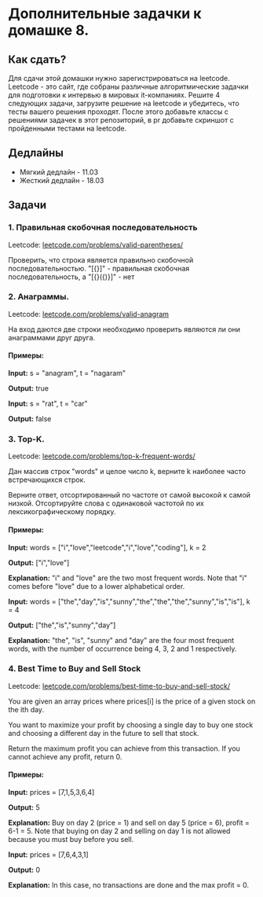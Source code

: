 # Дополнительные задачки к домашке 8.

## Как сдать?
Для сдачи этой домашки нужно зарегистрироваться на leetcode. Leetcode - это сайт, где собраны различные алгоритмические 
задачки для подготовки к интервью в мировых it-компаниях. Решите 4 следующих задачи, загрузите решение
на leetcode и убедитесь, что тесты вашего решения проходят. После этого добавьте классы с решениями задачек в этот 
репозиторий, в pr добавьте скриншот с пройденными тестами на leetcode.


## Дедлайны
- Мягкий дедлайн - 11.03
- Жесткий дедлайн - 18.03

## Задачи
### 1. Правильная скобочная последовательность
Leetcode: [leetcode.com/problems/valid-parentheses/](https://leetcode.com/problems/valid-parentheses/)


Проверить, что строка является правильно скобочной последовательностью. "[{}[]([])]" - правильная скобочная последовательность, а "[{}({)}]" - нет

### 2. Анаграммы.
Leetcode: [leetcode.com/problems/valid-anagram](https://leetcode.com/problems/valid-anagram/description/)

На вход даются две строки необходимо проверить являются ли они анаграммами друг друга.

#### Примеры:
**Input:** s = "anagram", t = "nagaram"

**Output:** true


**Input:** s = "rat", t = "car"

**Output:** false

### 3. Top-K.
Leetcode: [leetcode.com/problems/top-k-frequent-words/](https://leetcode.com/problems/top-k-frequent-words/)

Дан массив строк "words" и целое число k, верните k наиболее часто встречающихся строк.

Верните ответ, отсортированный по частоте от самой высокой к самой низкой.
Отсортируйте слова с одинаковой частотой по их лексикографическому порядку.

#### Примеры:
**Input:** words = ["i","love","leetcode","i","love","coding"], k = 2

**Output:** ["i","love"]

**Explanation:** "i" and "love" are the two most frequent words.
Note that "i" comes before "love" due to a lower alphabetical order.



**Input:** words = ["the","day","is","sunny","the","the","the","sunny","is","is"], k = 4

**Output:** ["the","is","sunny","day"]

**Explanation:** "the", "is", "sunny" and "day" are the four most frequent words, with the number of occurrence being 4, 3, 2 and 1 respectively.


### 4. Best Time to Buy and Sell Stock

Leetcode: [leetcode.com/problems/best-time-to-buy-and-sell-stock/](https://leetcode.com/problems/best-time-to-buy-and-sell-stock/)

You are given an array prices where prices[i] is the price of a given stock on the ith day.

You want to maximize your profit by choosing a single day to buy one stock and choosing a different day in the future to sell that stock.

Return the maximum profit you can achieve from this transaction. If you cannot achieve any profit, return 0.

#### Примеры:
**Input:** prices = [7,1,5,3,6,4]

**Output:** 5

**Explanation:** Buy on day 2 (price = 1) and sell on day 5 (price = 6), profit = 6-1 = 5.
Note that buying on day 2 and selling on day 1 is not allowed because you must buy before you sell.



**Input:** prices = [7,6,4,3,1]

**Output:** 0

**Explanation:** In this case, no transactions are done and the max profit = 0.
